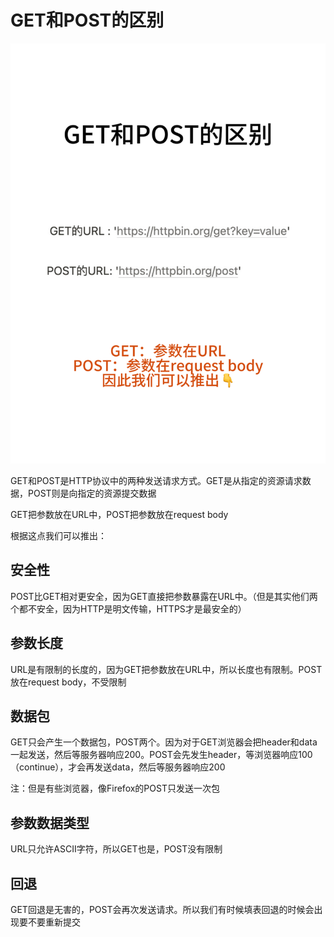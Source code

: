 # GET和POST的区别

![get_post](../Assets/Network/get_post.JPG)

GET和POST是HTTP协议中的两种发送请求方式。GET是从指定的资源请求数据，POST则是向指定的资源提交数据

GET把参数放在URL中，POST把参数放在request body

根据这点我们可以推出：

## 安全性
   POST比GET相对更安全，因为GET直接把参数暴露在URL中。（但是其实他们两个都不安全，因为HTTP是明文传输，HTTPS才是最安全的）

## 参数长度
   URL是有限制的长度的，因为GET把参数放在URL中，所以长度也有限制。POST放在request body，不受限制

## 数据包
   GET只会产生一个数据包，POST两个。因为对于GET浏览器会把header和data一起发送，然后等服务器响应200。POST会先发生header，等浏览器响应100（continue），才会再发送data，然后等服务器响应200

注：但是有些浏览器，像Firefox的POST只发送一次包

## 参数数据类型
   URL只允许ASCII字符，所以GET也是，POST没有限制

## 回退
   GET回退是无害的，POST会再次发送请求。所以我们有时候填表回退的时候会出现要不要重新提交
